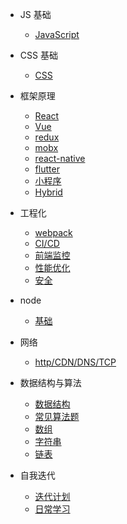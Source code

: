 - JS 基础

  - [JavaScript](js/index.md)

- CSS 基础

  - [CSS](css/index.md)

- 框架原理

  - [React](frame/react/index)
  - [Vue](frame/vue/index.md)
  - [redux](frame/redux/index.md)
  - [mobx](frame/mobx/index.md)
  - [react-native](frame/rn/index.md)
  - [flutter](frame/flutter/index.md)
  - [小程序](frame/mini-program/index.md)
  - [Hybrid](frame/hybrid/index.md)

- 工程化

  - [webpack](engineering/webpack/index.md)
  - [CI/CD](engineering/cicd/index.md)
  - [前端监控](engineering/monitor/index.md)
  - [性能优化](engineering/performance/index.md)
  - [安全](engineering/secure/index.md)

- node

  - [基础](node/index.md)

- 网络

  - [http/CDN/DNS/TCP](net/http/index.md)

- 数据结构与算法

  - [数据结构](algorithm/data-structure/index.md)
  - [常见算法题](algorithm/normal/index.md)
  - [数组](algorithm/array/index.md)
  - [字符串](algorithm/string/index.md)
  - [链表](algorithm/list/index.md)

- 自我迭代

  - [迭代计划](iteration/index.md)
  - [日常学习](iteration/day.md)

